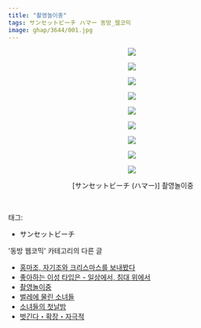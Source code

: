 ```yaml
---
title: "촬영놀이중"
tags: サンセットビーチ ハマー 동방_웹코믹
image: ghap/3644/001.jpg
---
```

<div class="article">
<p style="text-align: center; clear: none; float: none;"><img src="{{ site.nasurl }}/ghap/3644/001.jpg"/></p>
<p style="text-align: center; clear: none; float: none;"><img src="{{ site.nasurl }}/ghap/3644/002.jpg"/></p>
<p style="text-align: center; clear: none; float: none;"><img src="{{ site.nasurl }}/ghap/3644/003.jpg"/></p>
<p style="text-align: center; clear: none; float: none;"><img src="{{ site.nasurl }}/ghap/3644/004.jpg"/></p>
<p style="text-align: center; clear: none; float: none;"><img src="{{ site.nasurl }}/ghap/3644/005.jpg"/></p>
<p style="text-align: center; clear: none; float: none;"><img src="{{ site.nasurl }}/ghap/3644/006.jpg"/></p>
<p style="text-align: center; clear: none; float: none;"><img src="{{ site.nasurl }}/ghap/3644/007.jpg"/></p>
<p style="text-align: center; clear: none; float: none;"><img src="{{ site.nasurl }}/ghap/3644/008.jpg"/></p>
<p style="text-align: center; clear: none; float: none;"><img src="{{ site.nasurl }}/ghap/3644/009.jpg"/></p>
<p style="text-align: center; clear: none; float: none;"> [サンセットビーチ (ハマー)] 촬영놀이중</p>
<p><br/></p>
</div><div class="tagTrail">
<p>태그: </p>
<ul>
<li>サンセットビーチ</li>
</ul>
</div><div class="another">
<p>'동방 웹코믹' 카테고리의 다른 글</p>
<ul>
<li><a href="/2017-08-12-ghap_3646">홍마조, 자기조와 크리스마스를 보내봤다</a></li>
<li><a href="/2017-08-12-ghap_3645">좋아하는 이성 타입은 - 일상에서, 침대 위에서</a></li>
<li><a href="/2017-08-12-ghap_3644">촬영놀이중</a></li>
<li><a href="/2017-08-12-ghap_3643">벌레에 물린 소녀들</a></li>
<li><a href="/2017-08-12-ghap_3642">소녀들의 첫날밤</a></li>
<li><a href="/2017-08-12-ghap_3641">벗긴다・확장・자극적</a></li>
</ul>
</div><div class="cb_module cb_fluid">
<div class="cb_wrt cb_profile">
</div><!-- commentList close -->
</div>